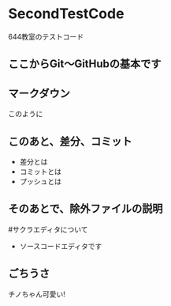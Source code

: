 # SecondTestCode
644教室のテストコード
## ここからGit〜GitHubの基本です
## マークダウン
このように
## このあと、差分、コミット
- 差分とは
- コミットとは
- プッシュとは
## そのあとで、除外ファイルの説明
#サクラエディタについて
- ソースコードエディタです
## ごちうさ
チノちゃん可愛い!

